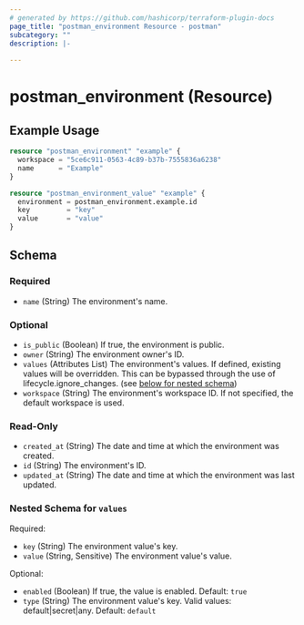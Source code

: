 ```yaml
---
# generated by https://github.com/hashicorp/terraform-plugin-docs
page_title: "postman_environment Resource - postman"
subcategory: ""
description: |-
  
---
```


# postman_environment (Resource)



## Example Usage

```terraform
resource "postman_environment" "example" {
  workspace = "5ce6c911-0563-4c89-b37b-7555836a6238"
  name      = "Example"
}

resource "postman_environment_value" "example" {
  environment = postman_environment.example.id
  key         = "key"
  value       = "value"
}
```

<!-- schema generated by tfplugindocs -->
## Schema

### Required

- `name` (String) The environment's name.

### Optional

- `is_public` (Boolean) If true, the environment is public.
- `owner` (String) The environment owner's ID.
- `values` (Attributes List) The environment's values. If defined, existing values will be overridden. This can be bypassed through the use of lifecycle.ignore_changes. (see [below for nested schema](#nestedatt--values))
- `workspace` (String) The environment's workspace ID. If not specified, the default workspace is used.

### Read-Only

- `created_at` (String) The date and time at which the environment was created.
- `id` (String) The environment's ID.
- `updated_at` (String) The date and time at which the environment was last updated.

<a id="nestedatt--values"></a>
### Nested Schema for `values`

Required:

- `key` (String) The environment value's key.
- `value` (String, Sensitive) The environment value's value.

Optional:

- `enabled` (Boolean) If true, the value is enabled. Default: `true`
- `type` (String) The environment value's key. Valid values: default|secret|any. Default: `default`


